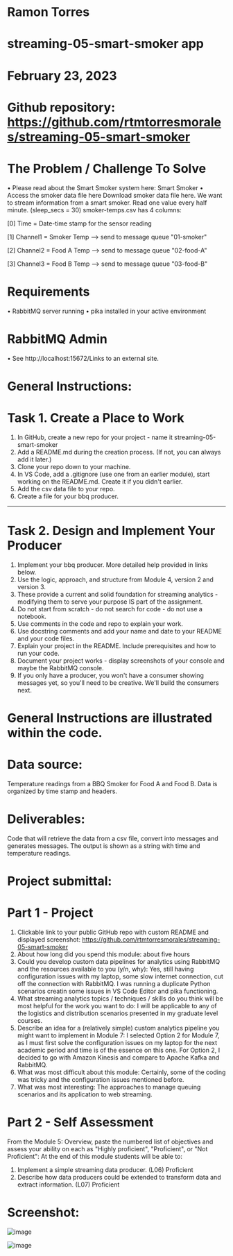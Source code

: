 # Ramon Torres
# streaming-05-smart-smoker app
# February 23, 2023
# Github repository: https://github.com/rtmtorresmorales/streaming-05-smart-smoker
# The Problem / Challenge To Solve
•	Please read about the Smart Smoker system here: Smart Smoker
•	Access the smoker data file here Download smoker data file here.
We want to stream information from a smart smoker. Read one value every half minute. (sleep_secs = 30)
smoker-temps.csv has 4 columns:

[0] Time = Date-time stamp for the sensor reading

[1] Channel1 = Smoker Temp --> send to message queue "01-smoker"

[2] Channel2 = Food A Temp --> send to message queue "02-food-A"

[3] Channel3 = Food B Temp --> send to message queue "03-food-B"

# Requirements
•	RabbitMQ server running
•	pika installed in your active environment
# RabbitMQ Admin
•	See http://localhost:15672/Links to an external site.
# General Instructions:
# Task 1. Create a Place to Work
1.	In GitHub, create a new repo for your project - name it streaming-05-smart-smoker
2.	Add a README.md during the creation process. (If not, you can always add it later.)
3.	Clone your repo down to your machine. 
4.	In VS Code, add a .gitignore (use one from an earlier module), start working on the README.md. Create it if you didn't earlier.
5.	Add the csv data file to your repo. 
6.	Create a file for your bbq producer.
________________________________________
# Task 2. Design and Implement Your Producer
1.	Implement your bbq producer. More detailed help provided in links below. 
2.	Use the logic, approach, and structure from Module 4, version 2 and version 3.
3.	These provide a current and solid foundation for streaming analytics - modifying them to serve your purpose IS part of the assignment.
4.	Do not start from scratch - do not search for code - do not use a notebook.
5.	Use comments in the code and repo to explain your work. 
6.	Use docstring comments and add your name and date to your README and your code files. 
7.	Explain your project in the README. Include prerequisites and how to run your code. 
8.	Document your project works - display screenshots of your console and maybe the RabbitMQ console. 
9.	If you only have a producer, you won't have a consumer showing messages yet, so you'll need to be creative. We'll build the consumers next.
# General Instructions are illustrated within the code.

# Data source:  

Temperature readings from a BBQ Smoker for Food A and Food B. Data is organized by time stamp and headers.

# Deliverables: 

Code that will retrieve the data from a csv file, convert into messages and generates messages.  The output is shown as a string with time and temperature readings.

# Project submittal:
# Part 1 - Project 
1.	Clickable link to your public GitHub repo with custom README and displayed screenshot:  https://github.com/rtmtorresmorales/streaming-05-smart-smoker
2.	About how long did you spend this module:  about five hours
3.	Could you develop custom data pipelines for analytics using RabbitMQ and the resources available to you (y/n, why): Yes, still having configuration issues with my laptop, some slow internet connection, cut off the connection with RabbitMQ.  I was running a duplicate Python scenarios creatin some issues in VS Code Editor and pika functioning.
4.	What streaming analytics topics / techniques / skills do you think will be most helpful for the work you want to do: I will be applicable to any of the logistics and distribution scenarios presented in my graduate level courses.
5.	Describe an idea for a (relatively simple) custom analytics pipeline you might want to implement in Module 7:  I selected Option 2 for Module 7, as I must first solve the configuration issues on my laptop for the next academic period and time is of the essence on this one.  For Option 2, I decided to go with Amazon Kinesis and compare to Apache Kafka and RabbitMQ.  
6.	What was most difficult about this module:  Certainly, some of the coding was tricky and the configuration issues mentioned before. 
7.	What was most interesting: The approaches to manage queuing scenarios and its application to web streaming. 
# Part 2 - Self Assessment
From the Module 5: Overview, paste the numbered list of objectives and assess your ability on each as "Highly proficient", "Proficient", or "Not Proficient":
At the end of this module students will be able to:
1.	Implement a simple streaming data producer. (L06) Proficient
2.	Describe how data producers could be extended to transform data and extract information. (L07)   Proficient
# Screenshot:
![image](https://user-images.githubusercontent.com/111456228/221131576-e2739cc6-1f94-4ea9-989a-e115d9735e98.png)

![image](https://user-images.githubusercontent.com/111456228/221131613-eae49360-d84d-4e95-8adc-02a74b16b42d.png)

